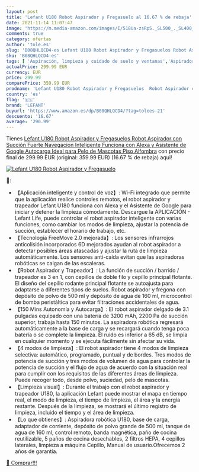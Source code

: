 ```yaml
---
layout: post
title: 'Lefant U180 Robot Aspirador y Fregasuelo al 16.67 % de rebaja'
date: 2021-11-14 11:07:47
image: 'https://m.media-amazon.com/images/I/518Ua-zsRpS._SL500_._SL400_.jpg'
comments: true
category: ofertas
author: 'tole.es'
slug: 'B08QHLQCD4-es Lefant U180 Robot Aspirador y Fregasuelos Robot Aspirador...'
sku: 'B08QHLQCD4-es'
tags: [ 'Aspiración, limpieza y cuidado de suelo y ventanas','Aspiradoras','Hogar y cocina','Robots aspiradores','alexa','lefant', ]
actualPrice: 299.99 EUR
currency: EUR
price: 299.99
comparePrice: 359.99 EUR
prodname: 'Lefant U180 Robot Aspirador y Fregasuelos  Robot Aspirador con Succión Fuerte  Navegación Inteligente  Funciona con Alexa y Asistente de Google  Autocarga  Ideal para Pelo de Mascotas  Piso  Alfombra'
country: 'es'
flag: '🇪🇸'
brand: 'LEFANT'
buyurl: 'https://www.amazon.es/dp/B08QHLQCD4/?tag=tolees-21'
descuento: '16.67'
average: '290.99'
---
```


Tienes [Lefant U180 Robot Aspirador y Fregasuelos  Robot Aspirador con Succión Fuerte  Navegación Inteligente  Funciona con Alexa y Asistente de Google  Autocarga  Ideal para Pelo de Mascotas  Piso  Alfombra](https://www.amazon.es/dp/B08QHLQCD4/?tag=tolees-21) con precio final de  299.99 EUR (original: 359.99 EUR) (16.67 %  de rebaja) aqui!

[![Lefant U180 Robot Aspirador y Fregasuelo](https://m.media-amazon.com/images/I/518Ua-zsRpS._SL500_._SL400_.jpg)](https://www.amazon.es/dp/B08QHLQCD4/?tag=tolees-21)

🔎:

- 【Aplicación inteligente y control de voz】: Wi-Fi integrado que permite que la aplicación realice controles remotos, el robot aspirador y trapeador Lefant U180 funciona con Alexa y el Asistente de Google para iniciar y detener la limpieza cómodamente. Descargue la APLICACIÓN - Lefant Life, puede controlar el robot aspirador inteligente con varias funciones, como cambiar los modos de limpieza, ajustar la potencia de succión, establecer el horario de trabajo, etc.
- 【Tecnología FreeMove 2.0 mejorada】: Los sensores infrarrojos anticolisión incorporados 6D mejorados ayudan al robot aspirador a detectar posibles áreas atascadas y ajustar la ruta de limpieza automáticamente. Los sensores anti-caída evitan que las aspiradoras robóticas se caigan de las escaleras.
- 【Robot Aspirador y Trapeador】: La función de succión / barrido / trapeador es 3 en 1, con cepillos de doble filo y cepillo principal flotante. El diseño del cepillo rodante principal flotante se autoajusta para adaptarse a diferentes tipos de suelos. Robot aspirador y fregona con depósito de polvo de 500 ml y depósito de agua de 160 ml, microcontrol de bomba peristáltica para evitar filtraciones accidentales de agua.
- 【150 Mins Autonomía y Autocarga】: El robot aspirador delgado de 3.1 pulgadas equipado con una batería de 3200 mAh, 2200 Pa de succión superior, trabaja hasta 150 minutos. La aspiradora robótica regresará automáticamente a la base de carga y se recargará cuando tenga poca batería o se complete la limpieza. El ruido es inferior a 65 dB, se limpia en cualquier momento y se ejecuta fácilmente sin afectar su vida.
- 【4 modos de limpieza】: El robot aspirador tiene 4 modos de limpieza selectiva: automático, programado, puntual y de bordes. Tres modos de potencia de succión y tres modos de volumen de agua para controlar la potencia de succión y el flujo de agua de acuerdo con la situación real para cumplir con los requisitos de las diferentes áreas de limpieza. Puede recoger todo, desde polvo, suciedad, pelo de mascotas.
- 【Limpieza visual】: Durante el trabajo con el robot aspirador y trapeador U180, la aplicación Lefant puede mostrar el mapa en tiempo real, el modo de limpieza, el tiempo de limpieza, el área y la energía restante. Después de la limpieza, se mostrará el último registro de limpieza, incluido el tiempo y el área de limpieza.
- 【Lo que obtienes】: Aspiradora robótica U180, base de carga, adaptador de corriente, depósito de polvo grande de 500 ml, tanque de agua de 160 ml, control remoto, banda magnética, paño de cocina reutilizable, 5 paños de cocina desechables, 2 filtros HEPA, 4 cepillos laterales, limpieza a máquina Cepillo, Manual de usuario.Ofrecemos 2 años de garantía.

[🛒 Comprar!!!](https://www.amazon.es/dp/B08QHLQCD4/?tag=tolees-21)
